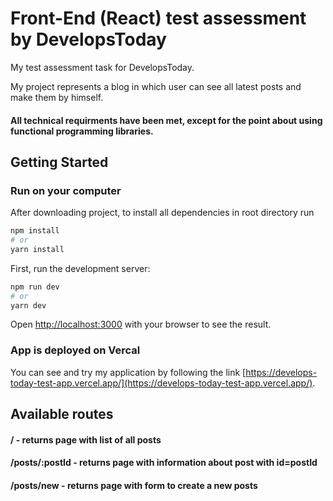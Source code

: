 # Front-End (React) test assessment by DevelopsToday

My test assessment task for DevelopsToday.

My project represents a blog in which user can see all latest posts and make them by himself.

#### All technical requirments have been met, except for the point about using functional programming libraries.

## Getting Started

### Run on your computer

After downloading project, to install all dependencies in root directory run

```bash
npm install
# or
yarn install
```

First, run the development server:

```bash
npm run dev
# or
yarn dev
```

Open [http://localhost:3000](http://localhost:3000) with your browser to see the result.

### App is deployed on Vercal

You can see and try my application by following the link [https://develops-today-test-app.vercel.app/](https://develops-today-test-app.vercel.app/).

## Available routes

#### / - returns page with list of all posts

#### /posts/:postId - returns page with information about post with id=postId

#### /posts/new - returns page with form to create a new posts

